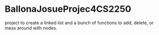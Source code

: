 # BallonaJosueProjec4CS2250
project to create a linked list and a bunch of functions to add, delete, or mess around with nodes. 

